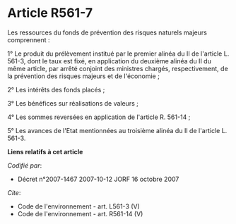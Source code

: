 # Article R561-7

Les ressources du fonds de prévention des risques naturels majeurs comprennent : 

1° Le produit du prélèvement institué par le premier alinéa du II de l'article L. 561-3, dont le taux est fixé, en
application du deuxième alinéa du II du même article, par arrêté conjoint des ministres chargés, respectivement, de la
prévention des risques majeurs et de l'économie ; 

2° Les intérêts des fonds placés ; 

3° Les bénéfices sur réalisations de valeurs ; 

4° Les sommes reversées en application de l'article R. 561-14 ; 

5° Les avances de l'Etat mentionnées au troisième alinéa du II de l'article L. 561-3.

**Liens relatifs à cet article**

_Codifié par_:

  - Décret n°2007-1467 2007-10-12 JORF 16 octobre 2007

_Cite_:

  - Code de l'environnement - art. L561-3 (V)
  - Code de l'environnement - art. R561-14 (V)
